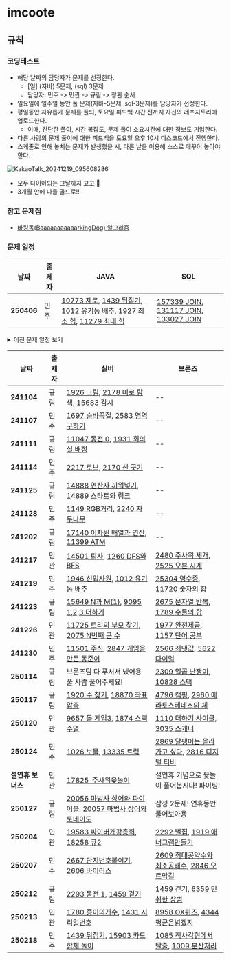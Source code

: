 # imcoote
## 규칙
### 코딩테스트
- 해당 날짜의 담당자가 문제를 선정한다.
  - [일] (자바) 5문제, (sql) 3문제
  - 담당자: 민주 -> 민관 -> 규림 -> 창환 순서
- 일요일에 일주일 동안 풀 문제(자바-5문제, sql-3문제)를 담당자가 선정한다.
- 평일동안 자유롭게 문제를 풀되, 토요일 피드백 시간 전까지 자신의 레포지토리에 업로드한다.
  - 이때, 간단한 풀이, 시간 복잡도, 문제 풀이 소요시간에 대한 정보도 기입한다.
- 다른 사람의 문제 풀이에 대한 피드백을 토요일 오후 10시 디스코드에서 진행한다.
- 스케줄로 인해 놓치는 문제가 발생했을 시, 다른 날을 이용해 스스로 메꾸어 놓아야 한다.

![KakaoTalk_20241219_095608286](https://github.com/user-attachments/assets/3dfebd60-04ae-4385-9473-e92ba91fc121)  
- 모두 다이아되는 그날까지 고고 🚀
- 3개월 안에 다들 골드로!!

### 참고 문제집
- [바킹독(BaaaaaaaaaaarkingDog) 알고리즘](https://www.acmicpc.net/workbook/top)

### 문제 일정
| 날짜      | 출제자 | JAVA                                                                                 | SQL                                                                                  |
|-----------|--------|---------------------------------------------------------------------------------------------|---------------------------------------------------------------------------------------------|
| **250406**| 민주 | [10773 제로](https://www.acmicpc.net/problem/10773), [1439 뒤집기](https://www.acmicpc.net/problem/1439), [1012 유기농 배추](https://www.acmicpc.net/problem/1012), [1927 최소 힙](https://www.acmicpc.net/problem/1927), [11279 최대 힙](https://www.acmicpc.net/problem/11279) | [157339 JOIN](https://school.programmers.co.kr/learn/courses/30/lessons/157339), [131117 JOIN](https://school.programmers.co.kr/learn/courses/30/lessons/131117), [133027 JOIN](https://school.programmers.co.kr/learn/courses/30/lessons/133027) |

<details>
  <summary>이전 문제 일정 보기</summary>
| 날짜      | 출제자 | 실버                                                                                 | 브론즈                                                                                  |
|-----------|--------|---------------------------------------------------------------------------------------------|---------------------------------------------------------------------------------------------|
| **241104**| 규림 | [1926 그림](https://www.acmicpc.net/problem/1926), [2178 미로 탐색](https://www.acmicpc.net/problem/2178), [15683 감시](https://www.acmicpc.net/problem/15683) | -- |
| **241107**| 민주 | [1697 숨바꼭질](https://www.acmicpc.net/problem/1697), [2583 영역 구하기](https://www.acmicpc.net/problem/2583) | -- |
| **241111**| 규림 | [11047 동전 0](https://www.acmicpc.net/problem/11047), [1931 회의실 배정](https://www.acmicpc.net/problem/1931) | -- |
| **241114**| 민주 | [2217 로브](https://www.acmicpc.net/problem/2217), [2170 선 긋기](https://www.acmicpc.net/problem/2170) | -- |
| **241125**| 규림 | [14888 연산자 끼워넣기](https://www.acmicpc.net/problem/14888), [14889 스타트와 링크](https://www.acmicpc.net/problem/14889) | -- |
| **241128**| 민주 | [1149 RGB거리](https://www.acmicpc.net/problem/1149), [2240 자두나무](https://www.acmicpc.net/problem/2240) | -- |
| **241202**| 규림 | [17140 이차원 배열과 연산](https://www.acmicpc.net/problem/17140), [11399 ATM](https://www.acmicpc.net/problem/11399) | -- |
| **241217**| 민관 | [14501 퇴사](https://www.acmicpc.net/problem/14501), [1260 DFS와 BFS](https://www.acmicpc.net/problem/1260) | [2480 주사위 세개](https://www.acmicpc.net/problem/2480), [2525 오븐 시계](https://www.acmicpc.net/problem/2525) |  
| **241219**| 민주 | [1946 신입사원](https://www.acmicpc.net/problem/1946), [1012 유기농 배추](https://www.acmicpc.net/problem/1012) | [25304 영수증](https://www.acmicpc.net/problem/25304), [11720 숫자의 합](https://www.acmicpc.net/problem/11720) |
| **241223**| 규림 | [15649 N과 M(1)](https://www.acmicpc.net/problem/15649), [9095 1,2,3 더하기](https://www.acmicpc.net/problem/9095) | [2675 문자열 반복](https://www.acmicpc.net/problem/2675), [1789 수들의 합](https://www.acmicpc.net/problem/1789) |   
| **241226**| 민관 | [11725 트리의 부모 찾기](https://www.acmicpc.net/problem/11725), [2075 N번째 큰 수](https://www.acmicpc.net/problem/2075) | [1977 완전제곱](https://www.acmicpc.net/problem/1977), [1157 단어 공부](https://www.acmicpc.net/problem/1157) |
| **241230**| 민주 | [11501 주식](https://www.acmicpc.net/problem/11501), [2847 게임을 만든 동준이](https://www.acmicpc.net/problem/2847) | [2566 최댓값](https://www.acmicpc.net/problem/2566), [5622 다이얼](https://www.acmicpc.net/problem/5622) |
| **250114**| 규림 | 브론즈팀 다 푸셔서 냈어용 풀 사람 풀어주세요! | [2309 일곱 난쟁이](https://www.acmicpc.net/problem/2309), [10828 스택](https://www.acmicpc.net/problem/10828) |
| **250117**| 규림 | [1920 수 찾기](https://www.acmicpc.net/problem/1920), [18870 좌표 압축](https://www.acmicpc.net/problem/18870) | [4796 캠핑](https://www.acmicpc.net/problem/4796), [2960 에라토스테네스의 체](https://www.acmicpc.net/problem/2960) |  
| **250120**| 민관 | [9657 돌 게임3](https://www.acmicpc.net/problem/9657), [1874 스택 수열](https://www.acmicpc.net/problem/1874) | [1110 더하기 사이클](https://www.acmicpc.net/problem/1110), [3035 스캐너](https://www.acmicpc.net/problem/3035) |  
| **250124**| 민주 | [1026 보물](https://www.acmicpc.net/problem/1026), [13335 트럭](https://www.acmicpc.net/problem/13335) | [2869 달팽이는 올라가고 싶다](https://www.acmicpc.net/problem/2869), [2816 디지털 티비](https://www.acmicpc.net/problem/2816) |
| **설연휴 보너스**| 민관 | [17825_주사위윷놀이](https://www.acmicpc.net/problem/17825) | 설연휴 기념으로 윷놀이 풀어봅시다! 파이팅! |  
| **250127** | 규림 | [20056 마법사 상어와 파이어볼](https://www.acmicpc.net/problem/20056), [20057 마법사 상어와 토네이도](https://www.acmicpc.net/problem/20057)| 삼성 2문제! 연휴동안 풀어보아용 |  
| **250204**| 민관 | [19583 싸이버개강총회](https://www.acmicpc.net/problem/19583), [18258 큐2](https://www.acmicpc.net/problem/18258) | [2292 벌집](https://www.acmicpc.net/problem/2292), [1919 애너그램만들기](https://www.acmicpc.net/problem/1919) |
| **250207**| 민주 | [2667 단지번호붙이기](https://www.acmicpc.net/problem/2667), [2606 바이러스](https://www.acmicpc.net/problem/2606) | [2609 최대공약수와 최소공배수](https://www.acmicpc.net/problem/2609), [2846 오르막길](https://www.acmicpc.net/problem/2846) |  
| **250212**| 규림 | [2293 동전 1](https://www.acmicpc.net/problem/2293), [1459 걷기](https://www.acmicpc.net/problem/1459) | [1459 걷기](https://www.acmicpc.net/problem/1459), [6359 만취한 상범](https://www.acmicpc.net/problem/6359) |   
| **250213**| 민관 | [1780 종이의개수](https://www.acmicpc.net/problem/1780), [1431 시리얼번호](https://www.acmicpc.net/problem/1431) | [8958 OX퀴즈](https://www.acmicpc.net/problem/8958), [4344 평균은넘겠지](https://www.acmicpc.net/problem/4344) |
| **250218**| 민주 | [1439 뒤집기](https://www.acmicpc.net/problem/1439), [15903 카드 합체 놀이](https://www.acmicpc.net/problem/15903) | [1085 직사각형에서 탈출](https://www.acmicpc.net/problem/1085), [1009 분산처리](https://www.acmicpc.net/problem/1009) |  
</details>

| 날짜      | 출제자 | 실버                                                                                 | 브론즈                                                                                  |
|-----------|--------|---------------------------------------------------------------------------------------------|---------------------------------------------------------------------------------------------|
| **241104**| 규림 | [1926 그림](https://www.acmicpc.net/problem/1926), [2178 미로 탐색](https://www.acmicpc.net/problem/2178), [15683 감시](https://www.acmicpc.net/problem/15683) | -- |
| **241107**| 민주 | [1697 숨바꼭질](https://www.acmicpc.net/problem/1697), [2583 영역 구하기](https://www.acmicpc.net/problem/2583) | -- |
| **241111**| 규림 | [11047 동전 0](https://www.acmicpc.net/problem/11047), [1931 회의실 배정](https://www.acmicpc.net/problem/1931) | -- |
| **241114**| 민주 | [2217 로브](https://www.acmicpc.net/problem/2217), [2170 선 긋기](https://www.acmicpc.net/problem/2170) | -- |
| **241125**| 규림 | [14888 연산자 끼워넣기](https://www.acmicpc.net/problem/14888), [14889 스타트와 링크](https://www.acmicpc.net/problem/14889) | -- |
| **241128**| 민주 | [1149 RGB거리](https://www.acmicpc.net/problem/1149), [2240 자두나무](https://www.acmicpc.net/problem/2240) | -- |
| **241202**| 규림 | [17140 이차원 배열과 연산](https://www.acmicpc.net/problem/17140), [11399 ATM](https://www.acmicpc.net/problem/11399) | -- |
| **241217**| 민관 | [14501 퇴사](https://www.acmicpc.net/problem/14501), [1260 DFS와 BFS](https://www.acmicpc.net/problem/1260) | [2480 주사위 세개](https://www.acmicpc.net/problem/2480), [2525 오븐 시계](https://www.acmicpc.net/problem/2525) |  
| **241219**| 민주 | [1946 신입사원](https://www.acmicpc.net/problem/1946), [1012 유기농 배추](https://www.acmicpc.net/problem/1012) | [25304 영수증](https://www.acmicpc.net/problem/25304), [11720 숫자의 합](https://www.acmicpc.net/problem/11720) |
| **241223**| 규림 | [15649 N과 M(1)](https://www.acmicpc.net/problem/15649), [9095 1,2,3 더하기](https://www.acmicpc.net/problem/9095) | [2675 문자열 반복](https://www.acmicpc.net/problem/2675), [1789 수들의 합](https://www.acmicpc.net/problem/1789) |   
| **241226**| 민관 | [11725 트리의 부모 찾기](https://www.acmicpc.net/problem/11725), [2075 N번째 큰 수](https://www.acmicpc.net/problem/2075) | [1977 완전제곱](https://www.acmicpc.net/problem/1977), [1157 단어 공부](https://www.acmicpc.net/problem/1157) |
| **241230**| 민주 | [11501 주식](https://www.acmicpc.net/problem/11501), [2847 게임을 만든 동준이](https://www.acmicpc.net/problem/2847) | [2566 최댓값](https://www.acmicpc.net/problem/2566), [5622 다이얼](https://www.acmicpc.net/problem/5622) |
| **250114**| 규림 | 브론즈팀 다 푸셔서 냈어용 풀 사람 풀어주세요! | [2309 일곱 난쟁이](https://www.acmicpc.net/problem/2309), [10828 스택](https://www.acmicpc.net/problem/10828) |
| **250117**| 규림 | [1920 수 찾기](https://www.acmicpc.net/problem/1920), [18870 좌표 압축](https://www.acmicpc.net/problem/18870) | [4796 캠핑](https://www.acmicpc.net/problem/4796), [2960 에라토스테네스의 체](https://www.acmicpc.net/problem/2960) |  
| **250120**| 민관 | [9657 돌 게임3](https://www.acmicpc.net/problem/9657), [1874 스택 수열](https://www.acmicpc.net/problem/1874) | [1110 더하기 사이클](https://www.acmicpc.net/problem/1110), [3035 스캐너](https://www.acmicpc.net/problem/3035) |  
| **250124**| 민주 | [1026 보물](https://www.acmicpc.net/problem/1026), [13335 트럭](https://www.acmicpc.net/problem/13335) | [2869 달팽이는 올라가고 싶다](https://www.acmicpc.net/problem/2869), [2816 디지털 티비](https://www.acmicpc.net/problem/2816) |
| **설연휴 보너스**| 민관 | [17825_주사위윷놀이](https://www.acmicpc.net/problem/17825) | 설연휴 기념으로 윷놀이 풀어봅시다! 파이팅! |  
| **250127** | 규림 | [20056 마법사 상어와 파이어볼](https://www.acmicpc.net/problem/20056), [20057 마법사 상어와 토네이도](https://www.acmicpc.net/problem/20057)| 삼성 2문제! 연휴동안 풀어보아용 |  
| **250204**| 민관 | [19583 싸이버개강총회](https://www.acmicpc.net/problem/19583), [18258 큐2](https://www.acmicpc.net/problem/18258) | [2292 벌집](https://www.acmicpc.net/problem/2292), [1919 애너그램만들기](https://www.acmicpc.net/problem/1919) |
| **250207**| 민주 | [2667 단지번호붙이기](https://www.acmicpc.net/problem/2667), [2606 바이러스](https://www.acmicpc.net/problem/2606) | [2609 최대공약수와 최소공배수](https://www.acmicpc.net/problem/2609), [2846 오르막길](https://www.acmicpc.net/problem/2846) |  
| **250212**| 규림 | [2293 동전 1](https://www.acmicpc.net/problem/2293), [1459 걷기](https://www.acmicpc.net/problem/1459) | [1459 걷기](https://www.acmicpc.net/problem/1459), [6359 만취한 상범](https://www.acmicpc.net/problem/6359) |   
| **250213**| 민관 | [1780 종이의개수](https://www.acmicpc.net/problem/1780), [1431 시리얼번호](https://www.acmicpc.net/problem/1431) | [8958 OX퀴즈](https://www.acmicpc.net/problem/8958), [4344 평균은넘겠지](https://www.acmicpc.net/problem/4344) |
| **250218**| 민주 | [1439 뒤집기](https://www.acmicpc.net/problem/1439), [15903 카드 합체 놀이](https://www.acmicpc.net/problem/15903) | [1085 직사각형에서 탈출](https://www.acmicpc.net/problem/1085), [1009 분산처리](https://www.acmicpc.net/problem/1009) |


